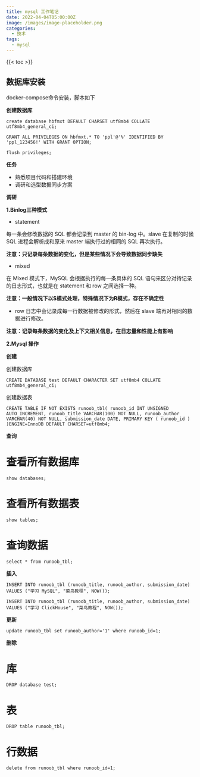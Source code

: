 ```yaml
---
title: mysql 工作笔记
date: 2022-04-04T05:00:00Z
image: /images/image-placeholder.png
categories:
  - 技术
tags:
  - mysql
---
```

<!--more-->

{{< toc >}}

## 数据库安装
docker-compose命令安装，脚本如下



**创建数据库**


```
create database hbfmxt DEFAULT CHARSET utf8mb4 COLLATE utf8mb4_general_ci;

GRANT ALL PRIVILEGES ON hbfmxt.* TO 'ppl'@'%' IDENTIFIED BY 'ppl_123456!' WITH GRANT OPTION;

flush privileges;
```

**任务**

- 熟悉项目代码和搭建环境
- 调研和选型数据同步方案


**调研**

**1.Binlog三种模式**

- statement

每一条会修改数据的 SQL 都会记录到 master 的 bin-log 中。slave 在复制的时候 SQL 进程会解析成和原来 master 端执行过的相同的 SQL 再次执行。

**注意：只记录每条数据的变化，但是某些情况下会导致数据同步缺失**

- mixed

在 Mixed 模式下，MySQL 会根据执行的每一条具体的 SQL 语句来区分对待记录的日志形式，也就是在 statement 和 row 之间选择一种。

**注意：一般情况下以S模式处理，特殊情况下为R模式，存在不确定性**

- row 日志中会记录成每一行数据被修改的形式，然后在 slave 端再对相同的数据进行修改。

**注意：记录每条数据的变化及上下文相关信息，在日志量和性能上有影响**

**2.Mysql 操作**

**创建**

创建数据库


```
CREATE DATABASE test DEFAULT CHARACTER SET utf8mb4 COLLATE utf8mb4_general_ci;
```

创建数据表


```
CREATE TABLE IF NOT EXISTS runoob_tbl( runoob_id INT UNSIGNED AUTO_INCREMENT, runoob_title VARCHAR(100) NOT NULL, runoob_author VARCHAR(40) NOT NULL, submission_date DATE, PRIMARY KEY ( runoob_id ) )ENGINE=InnoDB DEFAULT CHARSET=utf8mb4;
```

**查询**

# 查看所有数据库


```
show databases;
```

# 查看所有数据表


```
show tables;
```

# 查询数据


```
select * from runoob_tbl;
```

**插入**


```
INSERT INTO runoob_tbl (runoob_title, runoob_author, submission_date) 
VALUES ("学习 MySQL", "菜鸟教程", NOW()); 

INSERT INTO runoob_tbl (runoob_title, runoob_author, submission_date) 
VALUES ("学习 ClickHouse", "菜鸟教程", NOW());
```

**更新**


```
update runoob_tbl set runoob_author='1' where runoob_id=1;
```

**删除**

# 库


```
DROP database test;
```

# 表



```
DROP table runoob_tbl;
```

# 行数据


```
delete from runoob_tbl where runoob_id=1;
```